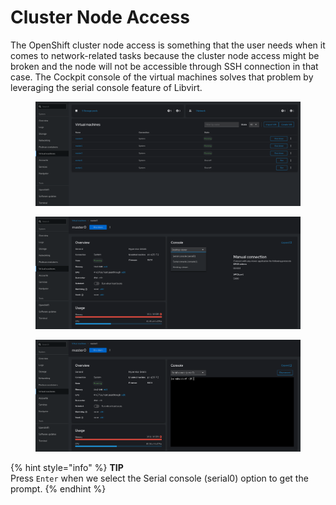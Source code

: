 # Cluster Node Access

The OpenShift cluster node access is something that the user needs when it comes to network-related tasks because the cluster node access might be broken and the node will not be accessible through SSH connection in that case. The Cockpit console of the virtual machines solves that problem by leveraging the serial console feature of Libvirt.

<figure><img src="../.gitbook/assets/image (9).png" alt=""><figcaption></figcaption></figure>

<figure><img src="../.gitbook/assets/image (2).png" alt=""><figcaption></figcaption></figure>

<figure><img src="../.gitbook/assets/autologin.png" alt=""><figcaption></figcaption></figure>

{% hint style="info" %}
**TIP**\
Press `Enter` when we select the Serial console (serial0) option to get the prompt.
{% endhint %}
